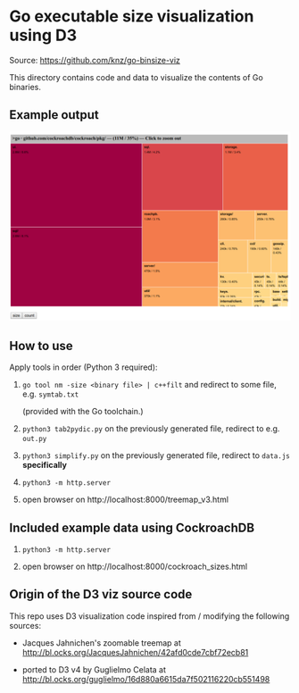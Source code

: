 # Go executable size visualization using D3

Source: https://github.com/knz/go-binsize-viz

This directory contains code and data to visualize the contents of Go
binaries.

## Example output

![screenshot](size-demo-ss.png)

## How to use

Apply tools in order (Python 3 required):

1. `go tool nm -size <binary file> | c++filt` and redirect to some file, e.g. `symtab.txt`

   (provided with the Go toolchain.)

2. `python3 tab2pydic.py` on the previously generated file, redirect to e.g. `out.py`

3. `python3 simplify.py` on the previously generated file, redirect to `data.js` **specifically**

4. `python3 -m http.server`

5. open browser on http://localhost:8000/treemap_v3.html

## Included example data using CockroachDB

1. `python3 -m http.server`

2. open browser on http://localhost:8000/cockroach_sizes.html

## Origin of the D3 viz source code

This repo uses D3 visualization code inspired from / modifying the
following sources:

- Jacques Jahnichen's zoomable treemap at http://bl.ocks.org/JacquesJahnichen/42afd0cde7cbf72ecb81

- ported to D3 v4 by Guglielmo Celata at http://bl.ocks.org/guglielmo/16d880a6615da7f502116220cb551498
